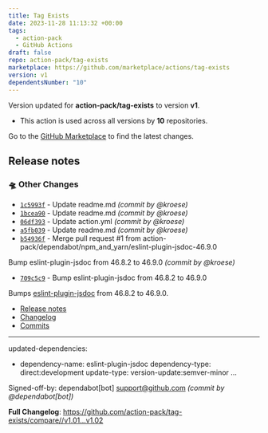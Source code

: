 ```yaml
---
title: Tag Exists
date: 2023-11-28 11:13:32 +00:00
tags:
  - action-pack
  - GitHub Actions
draft: false
repo: action-pack/tag-exists
marketplace: https://github.com/marketplace/actions/tag-exists
version: v1
dependentsNumber: "10"
---
```



Version updated for **action-pack/tag-exists** to version **v1**.
- This action is used across all versions by **10** repositories.

Go to the [GitHub Marketplace](https://github.com/marketplace/actions/tag-exists) to find the latest changes.

## Release notes

### :flying_saucer: Other Changes
- [`1c5993f`](https://github.com/action-pack/tag-exists/commit/1c5993f3b6a39a8fd908adfff14fc7028c722c82) - Update readme.md *(commit by @kroese)*
- [`1bcea90`](https://github.com/action-pack/tag-exists/commit/1bcea90ffbbae0d8ed17dc0d5542546bf7840636) - Update readme.md *(commit by @kroese)*
- [`06df393`](https://github.com/action-pack/tag-exists/commit/06df393bda23431533c43089c0dbc721b38ff242) - Update action.yml *(commit by @kroese)*
- [`a5fb039`](https://github.com/action-pack/tag-exists/commit/a5fb039ee27a5ef51cdcdfd4cba3284b652980b8) - Update readme.md *(commit by @kroese)*
- [`b54936f`](https://github.com/action-pack/tag-exists/commit/b54936fc29eaeee661f415a8913912a086b2b582) - Merge pull request #1 from action-pack/dependabot/npm_and_yarn/eslint-plugin-jsdoc-46.9.0

Bump eslint-plugin-jsdoc from 46.8.2 to 46.9.0 *(commit by @kroese)*
- [`709c5c9`](https://github.com/action-pack/tag-exists/commit/709c5c91aaf6f6c608c9b7853bffe98922cae4df) - Bump eslint-plugin-jsdoc from 46.8.2 to 46.9.0

Bumps [eslint-plugin-jsdoc](https://github.com/gajus/eslint-plugin-jsdoc) from 46.8.2 to 46.9.0.
- [Release notes](https://github.com/gajus/eslint-plugin-jsdoc/releases)
- [Changelog](https://github.com/gajus/eslint-plugin-jsdoc/blob/main/.releaserc)
- [Commits](https://github.com/gajus/eslint-plugin-jsdoc/compare/v46.8.2...v46.9.0)

---
updated-dependencies:
- dependency-name: eslint-plugin-jsdoc
  dependency-type: direct:development
  update-type: version-update:semver-minor
...

Signed-off-by: dependabot[bot] <support@github.com> *(commit by @dependabot[bot])*


**Full Changelog**: https://github.com/action-pack/tag-exists/compare//v1.01...v1.02

